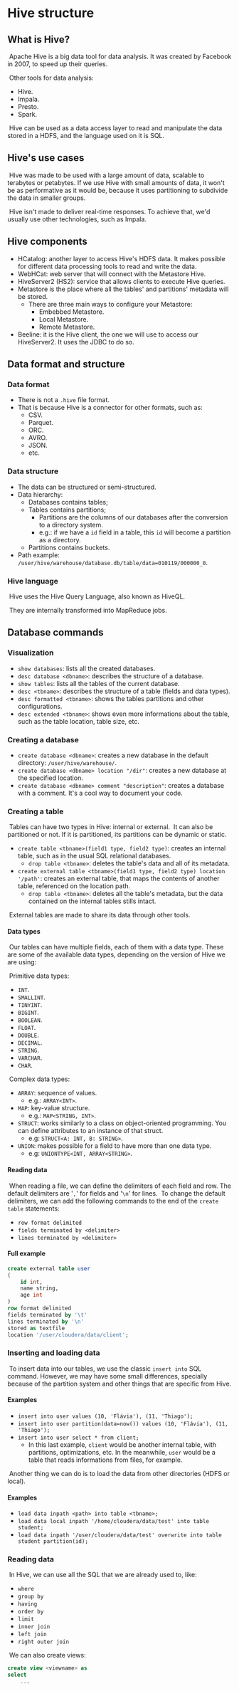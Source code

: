 # Hive structure

## What is Hive?

​	Apache Hive is a big data tool for data analysis. It was created by Facebook in 2007, to speed up their queries.

​	Other tools for data analysis:

- Hive.
- Impala.
- Presto.
- Spark.

​	Hive can be used as a data access layer to read and manipulate the data stored in a HDFS, and the language used on it is SQL.

## Hive's use cases

​	Hive was made to be used with a large amount of data, scalable to terabytes or petabytes. If we use Hive with small amounts of data, it won't be as performative as it would be, because it uses partitioning to subdivide the data in smaller groups.

​	Hive isn't made to deliver real-time responses. To achieve that, we'd usually use other technologies, such as Impala.

## Hive components

- HCatalog: another layer to access Hive's HDFS data. It makes possible for different data processing tools to read and write the data.
- WebHCat: web server that will connect with the Metastore Hive.
- HiveServer2 (HS2): service that allows clients to execute Hive queries.
- Metastore is the place where all the tables' and partitions' metadata will be stored.
  - There are three main ways to configure your Metastore:
    - Embebbed Metastore.
    - Local Metastore.
    - Remote Metastore.
- Beeline: it is the Hive client, the one we will use to access our HiveServer2. It uses the JDBC to do so.

## Data format and structure

### Data format

- There is not a `.hive` file format.
- That is because Hive is a connector for other formats, such as:
  - CSV.
  - Parquet.
  - ORC.
  - AVRO.
  - JSON.
  - etc.

### Data structure

- The data can be structured or semi-structured.
- Data hierarchy:
  - Databases contains tables;
  - Tables contains partitions;
    - Partitions are the columns of our databases after the conversion to a directory system.
    - e.g.: if we have a `id` field in a table, this `id` will become a partition as a directory.
  - Partitions contains buckets.
- Path example: `/user/hive/warehouse/database.db/table/data=010119/000000_0`.

### Hive language

​	Hive uses the Hive Query Language, also known as HiveQL.

​	They are internally transformed into MapReduce jobs.

## Database commands

### Visualization

- `show databases`: lists all the created databases. 
- `desc database <dbname>`: describes the structure of a database.
- `show tables`: lists all the tables of the current database.
- `desc <tbname>`: describes the structure of a table (fields and data types).
- `desc formatted <tbname>`: shows the tables partitions and other configurations.
- `desc extended <tbname>`: shows even more informations about the table, such as the table location, table size, etc.

### Creating a database

- `create database <dbname>`: creates a new database in the default directory: `/user/hive/warehouse/`.
- `create database <dbname> location "/dir"`: creates a new database at the specified location.
- `create database <dbname> comment "description"`: creates a database with a comment. It's a cool way to document your code.

### Creating a table

​	Tables can have two types in Hive: internal or external.
​	It can also be partitioned or not. If it is partitioned, its partitions can be dynamic or static.

- `create table <tbname>(field1 type, field2 type)`: creates an internal table, such as in the usual SQL relational databases.
  - `drop table <tbname>`: deletes the table's data and all of its metadata.
- `create external table <tbname>(field1 type, field2 type) location '/path'`: creates an external table, that maps the contents of another table, referenced on the location path.
  - `drop table <tbname>`: deletes all the table's metadata, but the data contained on the internal tables stills intact.

​	External tables are made to share its data through other tools.

#### Data types

​	Our tables can have multiple fields, each of them with a data type. These are some of the available data types, depending on the version of Hive we are using:

​	Primitive data types:

- `INT`.
- `SMALLINT`.
- `TINYINT`.
- `BIGINT`.
- `BOOLEAN`.
- `FLOAT`.
- `DOUBLE`.
- `DECIMAL`.
- `STRING`.
- `VARCHAR`.
- `CHAR`.

​	Complex data types:

- `ARRAY`: sequence of values.
  - e.g.: `ARRAY<INT>`.
- `MAP`: key-value structure.
  - e.g.: `MAP<STRING, INT>`.
- `STRUCT`: works similarly to a class on object-oriented programming. You can define attributes to an instance of that struct.
  - e.g: `STRUCT<A: INT, B: STRING>`.
- `UNION`: makes possible for a field to have more than one data type.
  - e.g: `UNIONTYPE<INT, ARRAY<STRING>`.

#### Reading data

​	When reading a file, we can define the delimiters of each field and row. The default delimiters are '`,`' for fields and '`\n`' for lines.
​	To change the default delimiters, we can add the following commands to the end of the `create table` statements:

- `row format delimited`
- `fields terminated by <delimiter>`
- `lines terminated by <delimiter>`

#### Full example

```sql
create external table user
(
	id int,
    name string,
    age int
)
row format delimited
fields terminated by '\t'
lines terminated by '\n'
stored as textfile
location '/user/cloudera/data/client';
```

### Inserting and loading data

​	To insert data into our tables, we use the classic `insert into` SQL command. However, we may have some small differences, specially because of the partition system and other things that are specific from Hive.

#### Examples

- `insert into user values (10, 'Flávia'), (11, 'Thiago');`
- `insert into user partition(data=now()) values (10, 'Flávia'), (11, 'Thiago');`
- `insert into user select * from client;`
  - In this last example, `client` would be another internal table, with partitions, optimizations, etc. In the meanwhile, `user` would be a table that reads informations from files, for example.

​	Another thing we can do is to load the data from other directories (HDFS or local).

#### Examples

- `load data inpath <path> into table <tbname>;`
- `load data local inpath '/home/cloudera/data/test' into table student;`
- `load data inpath '/user/cloudera/data/test' overwrite into table student partition(id);`

### Reading data

​	In Hive, we can use all the SQL that we are already used to, like:

- `where`
- `group by`
- `having`
- `order by`
- `limit`
- `inner join`
- `left join`
- `right outer join`

​	We can also create views:

```sql
create view <viewname> as
select
	...
```

